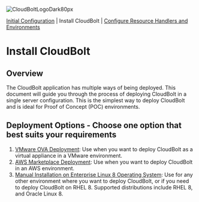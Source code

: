 ![CloudBoltLogoDark80px](https://github.com/user-attachments/assets/66cf699d-6792-4d67-b34c-d153bd92944e)

[Initial Configuration](../README.md) | Install CloudBolt | [Configure Resource Handlers and Environments](../02_configure_resource_handlers_and_environments/README.md)

# Install CloudBolt

## Overview
The CloudBolt application has multiple ways of being deployed. This document will guide you through the process of deploying CloudBolt in a single server configuration. This is the simplest way to deploy CloudBolt and is ideal for Proof of Concept (POC) environments.

## Deployment Options - Choose one option that best suits your requirements
1. [VMware OVA Deployment](https://docs.cloudbolt.io/articles/#!cloudbolt-latest-docs/deploy-a-virtual-appliance): Use when you want to deploy CloudBolt as a virtual appliance in a VMware environment.
2. [AWS Marketplace Deployment](https://docs.cloudbolt.io/articles/#!cloudbolt-latest-docs/deploy-in-aws): Use when you want to deploy CloudBolt in an AWS environment.
3. [Manual Installation on Enterprise Linux 8 Operating System](https://docs.cloudbolt.io/articles/#!cloudbolt-latest-docs/deploy-with-installer): Use for any other environment where you want to deploy CloudBolt, or if you need to deploy CloudBolt on RHEL 8. Supported distributions include RHEL 8, and Oracle Linux 8.
